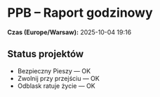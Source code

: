 # PPB – Raport godzinowy
**Czas (Europe/Warsaw):** 2025-10-04 19:16

## Status projektów
- Bezpieczny Pieszy — OK
- Zwolnij przy przejściu — OK
- Odblask ratuje życie — OK

